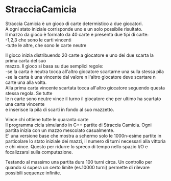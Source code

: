 # StracciaCamicia

Straccia Camicia è un gioco di carte determistico a due giocatori.  <br /> 
A ogni stato iniziale corrisponde uno e un solo possibile risultato.  <br /> 
Il mazzo da gioco è formato da 40 carte e presenta due tipi di carte:   <br /> 
 -1,2,3 che sono le carti vincenti  <br /> 
 -tutte le altre, che sono le carte neutre  <br /> 
 
Il gioco inizia distribuendo 20 carte a giocatore e uno dei due scarta la prima carta del suo  <br /> 
mazzo. Il gioco si basa su due semplici regole:  <br /> 
 -se la carta è neutra tocca all'altro giocatore scartarne una sulla stessa pila  <br /> 
 -se la carta è una vincente dal valore n l'altro giocatore deve scartare n carte una alla volta.  <br /> 
   Alla prima carta vincente scartata tocca all'altro giocatore seguendo questa stessa regola. Se tutte  <br /> 
   le n carte sono neutre vince il turno il giocatore che per ultimo ha scartato una carta vincente <br /> 
   e inserisce la pila di scarti in fondo al suo mazzetto.  <br /> 
   
Vince chi ottiene tutte le quaranta carte  <br /> 
Il programma cicla simulando in C++ partite di Straccia Camicia. Ogni partita inizia con un mazzo mescolato casualmente. <br>
E' una versione base che mostra a schermo solo le 1000n-esime partite in particolare lo stato iniziale dei mazzi, il numero di turni necessari alla vittoria e chi vince. Questo per ridurre lo spreco di tempo nello spazio I/O e focalizzarsi sulla computazione. <br>

Testando al massimo una partita dura 100 turni circa. Un controllo per quando si supera un certo limite (es.10000 turni) permette di rilevare possibili sequenze infinite.
